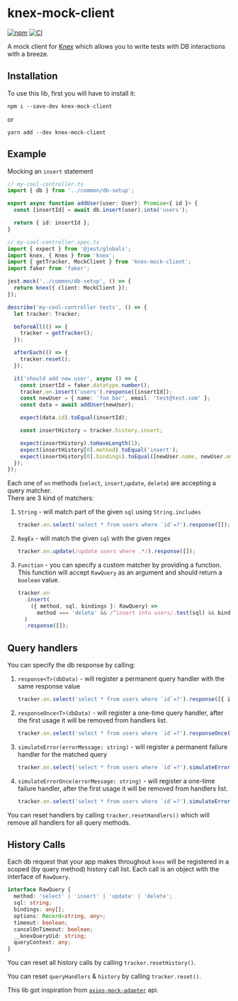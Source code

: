 # knex-mock-client

[![npm](https://img.shields.io/npm/v/knex-mock-client.svg)](https://www.npmjs.com/package/knex-mock-client)
[![CI](https://github.com/felixmosh/knex-mock-client/actions/workflows/main.yml/badge.svg)](https://github.com/felixmosh/knex-mock-client/actions/workflows/main.yml)

A mock client for [Knex](https://github.com/knex/knex) which allows you to write tests with DB
interactions with a breeze.

## Installation

To use this lib, first you will have to install it:

```
npm i --save-dev knex-mock-client
```

or

```
yarn add --dev knex-mock-client
```

## Example

Mocking an `insert` statement

```ts
// my-cool-controller.ts
import { db } from '../common/db-setup';

export async function addUser(user: User): Promise<{ id }> {
  const [insertId] = await db.insert(user).into('users');

  return { id: insertId };
}
```

```ts
// my-cool-controller.spec.ts
import { expect } from '@jest/globals';
import knex, { Knex } from 'knex';
import { getTracker, MockClient } from 'knex-mock-client';
import faker from 'faker';

jest.mock('../common/db-setup', () => {
  return knex({ client: MockClient });
});

describe('my-cool-controller tests', () => {
  let tracker: Tracker;

  beforeAll(() => {
    tracker = getTracker();
  });

  afterEach(() => {
    tracker.reset();
  });

  it('should add new user', async () => {
    const insertId = faker.datatype.number();
    tracker.on.insert('users').response([insertId]);
    const newUser = { name: 'foo bar', email: 'test@test.com' };
    const data = await addUser(newUser);

    expect(data.id).toEqual(insertId);

    const insertHistory = tracker.history.insert;

    expect(insertHistory).toHaveLength(1);
    expect(insertHistory[0].method).toEqual('insert');
    expect(insertHistory[0].bindings).toEqual([newUser.name, newUser.email]);
  });
});
```

Each one of `on` methods (`select`, `insert`,`update`, `delete`) are accepting a query matcher.
<br>There are 3 kind of matchers:

1. `String` - will match part of the given `sql` using `String.includes`

   ```ts
   tracker.on.select('select * from users where `id`=?').response([]);
   ```

2. `RegEx` - will match the given `sql` with the given regex
   ```ts
   tracker.on.update(/update users where .*/).response([]);
   ```
3. `Function` - you can specify a custom matcher by providing a function.
   <br/>This function will accept `RawQuery` as an argument and should return a `boolean` value.
   ```ts
   tracker.on
     .insert(
       ({ method, sql, bindings }: RawQuery) =>
         method === 'delete' && /^insert into users/.test(sql) && bindings.includes('secret-token')
     )
     .response([]);
   ```

## Query handlers

You can specify the db response by calling:

1. `response<T>(dbData)` - will register a permanent query handler with the same response value

   ```ts
   tracker.on.select('select * from users where `id`=?').response([{ id: 1, name: 'foo' }]);
   ```

2. `responseOnce<T>(dbData)` - will register a one-time query handler, after the first usage it will
   be removed from handlers list.
   ```ts
   tracker.on.select('select * from users where `id`=?').responseOnce([{ id: 1, name: 'foo' }]);
   ```
3. `simulateError(errorMessage: string)` - will register a permanent failure handler for the matched
   query
   ```ts
   tracker.on.select('select * from users where `id`=?').simulateError('Connection lost');
   ```
4. `simulateErrorOnce(errorMessage: string)` - will register a one-time failure handler, after the
   first usage it will be removed from handlers list.
   ```ts
   tracker.on.select('select * from users where `id`=?').simulateErrorOnce('Connection lost');
   ```

You can reset handlers by calling `tracker.resetHandlers()` which will remove all handlers for all
query methods.

## History Calls

Each db request that your app makes throughout `knex` will be registered in a scoped (by query
method) history call list. Each call is an object with the interface of `RawQuery`.

```ts
interface RawQuery {
  method: 'select' | 'insert' | 'update' | 'delete';
  sql: string;
  bindings: any[];
  options: Record<string, any>;
  timeout: boolean;
  cancelOnTimeout: boolean;
  __knexQueryUid: string;
  queryContext: any;
}
```

You can reset all history calls by calling `tracker.resetHistory()`.

You can reset `queryHandlers` & `history` by calling `tracker.reset()`.

This lib got inspiration from [`axios-mock-adapter`](https://github.com/ctimmerm/axios-mock-adapter)
api️.
